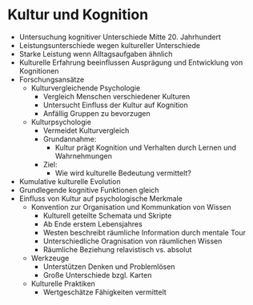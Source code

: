 # Kultur und Kognition

- Untersuchung kognitiver Unterschiede Mitte 20. Jahrhundert
- Leistungsunterschiede wegen kultureller Unterschiede
- Starke Leistung wenn Alltagsaufgaben ähnlich
- Kulturelle Erfahrung beeinflussen Ausprägung und Entwicklung von Kognitionen
- Forschungsansätze
  - Kulturvergleichende Psychologie
    - Vergleich Menschen verschiedener Kulturen
    - Untersucht Einfluss der Kultur auf Kognition
    - Anfällig Gruppen zu bevorzugen
  - Kulturpsychologie
    - Vermeidet Kulturvergleich
    - Grundannahme:
      - Kultur prägt Kognition und Verhalten durch Lernen und Wahrnehmungen
    - Ziel:
      - Wie wird kulturelle Bedeutung vermittelt?
- Kumulative kulturelle Evolution
- Grundlegende kognitive Funktionen gleich
- Einfluss von Kultur auf psychologische Merkmale
  - Konvention zur Organisation und Kommunkation von Wissen
    - Kulturell geteilte Schemata und Skripte
    - Ab Ende erstem Lebensjahres
    - Westen beschreibt räumliche Information durch mentale Tour
    - Unterschiedliche Oragnisation von räumlichen Wissen
    - Räumliche Beziehung relavistisch vs. absolut
  - Werkzeuge
    - Unterstützen Denken und Problemlösen
    - Große Unterschiede bzgl. Karten
  - Kulturelle Praktiken
    - Wertgeschätze Fähigkeiten vermittelt
